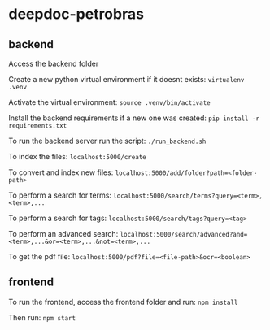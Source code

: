 # deepdoc-petrobras

## backend

Access the backend folder

Create a new python virtual environment if it doesnt exists: `virtualenv .venv`

Activate the virtual environment: `source .venv/bin/activate`

Install the backend requirements if a new one was created: `pip install -r requirements.txt`

To run the backend server run the script: `./run_backend.sh`

To index the files: `localhost:5000/create`

To convert and index new files: `localhost:5000/add/folder?path=<folder-path>`

To perform a search for terms: `localhost:5000/search/terms?query=<term>,<term>,...`

To perform a search for tags: `localhost:5000/search/tags?query=<tag>`

To perform an advanced search: `localhost:5000/search/advanced?and=<term>,...&or=<term>,...&not=<term>,...`

To get the pdf file: `localhost:5000/pdf?file=<file-path>&ocr=<boolean>`

## frontend

To run the frontend, access the frontend folder and run: `npm install`

Then run: `npm start`

